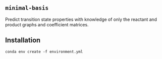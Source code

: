 `minimal-basis`
---------------

Predict transition state properties with knowledge of only the reactant and product graphs and coefficient matrices.  


## Installation

```
conda env create -f environment.yml
```
